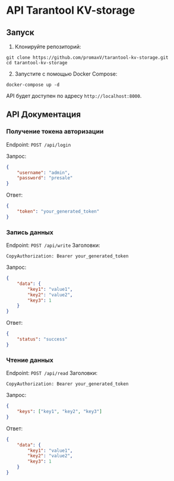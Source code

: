 # API Tarantool KV-storage

## Запуск

1. Клонируйте репозиторий:
```
git clone https://github.com/promaxV/tarantool-kv-storage.git
cd tarantool-kv-storage
```
2. Запустите с помощью Docker Compose:
```
docker-compose up -d
```
API будет доступен по адресу `http://localhost:8000`.

## API Документация

### Получение токена авторизации

Endpoint: `POST /api/login`

Запрос:
```json
{
    "username": "admin",
    "password": "presale"
}
```
Ответ:
```json
{
    "token": "your_generated_token"
}
```
### Запись данных
Endpoint: `POST /api/write`
Заголовки:
```
CopyAuthorization: Bearer your_generated_token
```
Запрос:
```json
{
    "data": {
        "key1": "value1",
        "key2": "value2",
        "key3": 1
    }
}
```
Ответ:
```json
{
    "status": "success"
}
```
### Чтение данных
Endpoint: `POST /api/read`
Заголовки:
```
CopyAuthorization: Bearer your_generated_token
```
Запрос:
```json
{
    "keys": ["key1", "key2", "key3"]
}
```
Ответ:
```json
{
    "data": {
        "key1": "value1",
        "key2": "value2",
        "key3": 1
    }
}
```